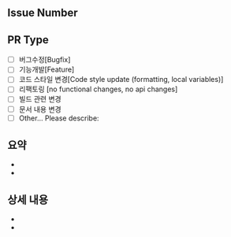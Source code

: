 ## Issue Number


## PR Type
<!-- Please check the one that applies to this PR using "x". -->

- [ ] 버그수정[Bugfix]
- [ ] 기능개발[Feature]
- [ ] 코드 스타일 변경[Code style update (formatting, local variables)]
- [ ] 리팩토링 [no functional changes, no api changes]
- [ ] 빌드 관련 변경
- [ ] 문서 내용 변경
- [ ] Other… Please describe:

## 요약
-
- 

## 상세 내용
-
-
